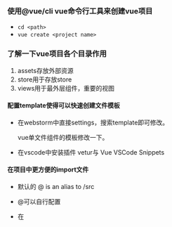 ### 使用@vue/cli vue命令行工具来创建vue项目
* `cd <path>`
* `vue create <project name>`

### 了解一下vue项目各个目录作用
1. assets存放外部资源
2. store用于存放store
3. views用于最外层组件，重要的视图

#### 配置template使得可以快速创建文件模板
* 在webstorm中直接settings，搜索template即可修改。

  vue单文件组件的模板修改一下。
* 在vscode中安装插件 vetur与
Vue VSCode Snippets
  
#### 在项目中更方便的import文件
* 默认的 @ is an alias to /src
* @可以自行配置
* 在<style>中引入css 则使用@import 

  语法变为 '~@/xxx/xxx.css'
* vue/cli 创建的项目已经帮我们内置好了@的位置，但我们需要设置webpack的配置文件

  settings--> webpack--> 找到文件node_modules/@vue/cli-service/webpack.config.js

# Tips
* git reset --hard HEAD
  
  将代码恢复至初始git init状态 

#### 1. 使用Vue-router初步实现底部导航栏

#### 2. 将导航栏做成全局组件Nav.vue 
* 全局引入即在index.ts界面上，创建一个全局组件Vue.Component.  即可在全局使用
* 还可以在/components 中创建单文件组件，然后加以引用

#### 3. 使用Vue-router 创建一个404页面
* 路由是按路由表routes顺序去匹配的，所以在最后添加*即可
* 在views中添加NotFound组件

-------------------------------
# 注意Vue组件中 scoped的使用
* Vue会自动给scoped中的选择器，加上属性选择器
* 每个组件中便可以使用相同的className而不会冲突
-------------------------------

#### 4. 给底部导航添加样式
1. fixed定位
* ！！**手机上尽量不要使用fixed定位**
* 所以直接略过

2. flex布局
* 尽量减少复制重复
* 解决css重复的问题

  创建component/Layout组件来减少重复

  Vue提供了相应的插槽功能--> 文档


--------------------------------
# 必添加css
```css
* {
  margin: 0;
  padding: 0;
  box-sizing: border-box;
}
```
---------------------------------

#### 5. 添加icon svg 
* 使用iconfont
* 创建assets/icons 文件夹
* import svg 默认得到的是一个路径，这并不是需要的，因此需要下载一个插件 svg-sprite-loader

  并且另外要配置webpack，在Vue项目中，即为配置Vue.config.js
  参考 vue.config.js
  * chainWebpack
  
    config 是Vue将webpack封装并暴露的接口
  
* svg-sprite-loader 作用：
  
  将svg的xml文件转换成一个symbol标签，并将其放入创建的svg标签里，可以配合Vue的use标签进行使用。
  
I* 例子；Money.vue等组件

--------------------------------
# ts 提示cannot find svg modules
* 在ts配置文件 shims-vue.d.ts 中配置即可
---------------------------------

--------------------------------
# eslint 报错设置
* /* eslint @typescript-eslint/no-var-requires: "off" */
* 强硬做法 /* eslint disabled */
  
  可以关掉eslint检测
---------------------------------

#### 6. 改进svg的使用，使其组件化，方便引用
* 在Vue组件中import svg有一个小bug，即如果import后不调用它，那么引用的svg就不会被加载到页面的body中

  实质上，svg-sprite-loader 将svg文件加载为symbol标签并放入svg标签里，最后我们通过Vue提供的use标签选择svg标签中的symbol标签，然后在页面呈现svg图像。
  
* 使用组件化引用，解决这个问题

  例子，Label.vue

  一些奇技淫巧。
* 解决引用svg代码重复的问题

  见Nav.vue

  封装一个新的组件，专用于加载icon Icon.vue

#### 7. 给nav添加css
* 对Nav组件进行css加工

#### 8. 实现点击nav按钮能变色
* 目前的css是静态页面的css需要使其能够实现交互响应
* 配合Vue-router的功能实现

  Vue-router 能在router标签上添加active-class，能自动检测匹配，并添加类

--------------------------------
# 注意关于svg不受css color属性影响的问题
* 网上下载的svg可能添加了fill属性固定了颜色。取消掉即可
---------------------------------

